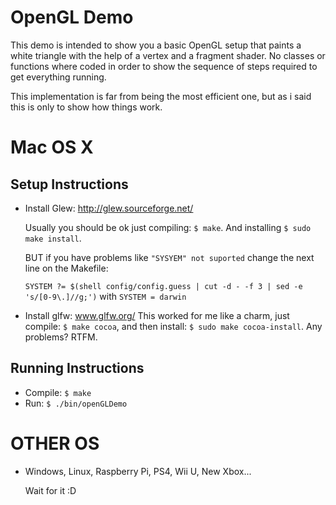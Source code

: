 OpenGL Demo
===========

This demo is intended to show you a basic OpenGL setup that paints a white triangle with the help of a vertex and a fragment shader. No classes or functions where coded in order to show the sequence of steps required to get everything running.

This implementation is far from being the most efficient one, but as i said this is only to show how things work.

Mac OS X
========

Setup Instructions
------------------

* Install Glew: http://glew.sourceforge.net/

	Usually you should be ok just compiling: `$ make`. And installing `$ sudo make install`.

	BUT if you have problems like `"SYSYEM" not suported` change the next line on the Makefile:
	
	`SYSTEM ?= $(shell config/config.guess | cut -d - -f 3 | sed -e 's/[0-9\.]//g;')` with `SYSTEM = darwin`

* Install glfw: www.glfw.org/‎
	This worked for me like a charm, just compile: `$ make cocoa`, and then install: `$ sudo make cocoa-install`. Any problems? RTFM.

Running Instructions
--------------------
* Compile: `$ make`
* Run: `$ ./bin/openGLDemo`

OTHER OS
========
* Windows, Linux, Raspberry Pi, PS4, Wii U, New Xbox... 
	
	Wait for it :D




